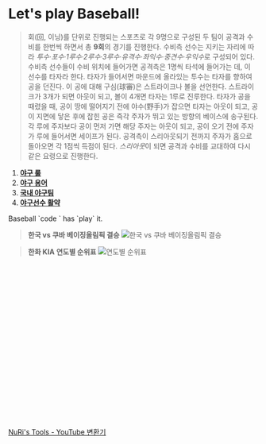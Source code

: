 # Let's play Baseball!

> 회(回, 이닝)를 단위로 진행되는 스포츠로 각 9명으로 구성된 두 팀이 공격과 수비를 한번씩 하면서 총 **9회**의 경기를 진행한다.
수비측 선수는 지키는 자리에 따라 *투수·포수·1루수·2루수·3루수·유격수·좌익수·중견수·우익수*로 구성되어 있다. 
수비측 선수들이 수비 위치에 들어가면 공격측은 1명씩 타석에 들어가는 데, 이 선수를 타자라 한다. 
타자가 들어서면 마운드에 올라있는 투수는 타자를 향하여 공을 던진다. 이 공에 대해 구심(球審)은 스트라이크나 볼을 선언한다. 
스트라이크가 3개가 되면 아웃이 되고, 볼이 4개면 타자는 1루로 진루한다. 
타자가 공을 때렸을 때, 공이 땅에 떨어지기 전에 야수(野手)가 잡으면 타자는 아웃이 되고, 공이 지면에 닿은 후에 잡힌 공은 즉각 주자가 뛰고 있는 방향의 베이스에 송구된다.
각 루에 주자보다 공이 먼저 가면 해당 주자는 아웃이 되고, 공이 오기 전에 주자가 루에 들어서면 세이프가 된다. 공격측이 스리아웃되기 전까지 주자가 홈으로 돌아오면 각 1점씩 득점이 된다. *스리아웃*이 되면 공격과 수비를 교대하여 다시 같은 요령으로 진행한다.

1. [**야구 룰**](http://blog.naver.com/hyundai_blog/220326563716)
2. [**야구 용어**](http://search.naver.com/search.naver?sm=tab_hty.top&where=nexearch&ie=utf8&query=%EC%95%BC%EA%B5%AC+%EC%9A%A9%EC%96%B4)
3. [**국내 야구팀**](http://sports.news.naver.com/record/index.nhn?uCategory=kbaseball&category=kbo&year=2015)
4. [**야구선수 활약**](http://sports.news.naver.com/record/index.nhn?uCategory=kbaseball&category=kbo&year=2015)

Baseball \`code \` has \`play\` it.

> **한국 vs 쿠바 베이징올림픽 결승**
![한국 vs 쿠바 베이징올림픽 결승](http://imgnews.naver.com/image/109/2008/08/23/200808232234101101_1.jpg)

> **한화 KIA 연도별 순위표**
![연도별 순위표](http://postfiles9.naver.net/20130509_152/inki10004_13681115682382NrNY_JPEG/%B1%E2%BE%C6%2C%C7%D1%C8%AD.jpg?type=w1)

<div><object width="560" height="315"><param name="movie" value="https://www.youtube.com/v/l--ZW9T9QCk?version=3"></param><param name="allowFullScreen" value="true"></param><param name="allowscriptaccess" value="always"></param><embed src="https://www.youtube.com/v/l--ZW9T9QCk?version=3" type="application/x-shockwave-flash" width="560" height="315" allowscriptaccess="always" allowfullscreen="true"></embed></object></div><p><a href="http://nuridol.net/ut_convert.html">NuRi's Tools - YouTube 변환기</a></p>




